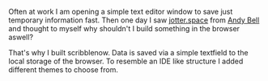 Often at work I am opening a simple text editor window to save just temporary information fast. 
Then one day I saw [jotter.space](https://jotter.space) from [Andy Bell](https://andy-bell.co.uk/) and thought to myself why shouldn't I build something in the browser aswell? 

That's why I built scribblenow. Data is saved via a simple textfield to the local storage of the browser.
To resemble an IDE like structure I added different themes to choose from.